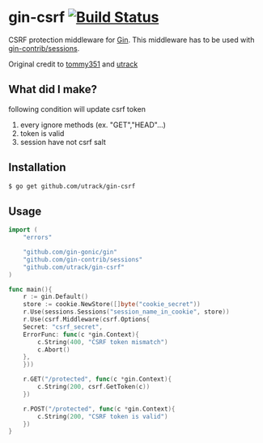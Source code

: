 # gin-csrf [![Build Status](https://travis-ci.org/utrack/gin-csrf.svg?branch=master)](https://travis-ci.org/utrack/gin-csrf)

CSRF protection middleware for [Gin]. This middleware has to be used with [gin-contrib/sessions](https://github.com/gin-contrib/sessions).

Original credit to [tommy351](https://github.com/tommy351/gin-csrf) and [utrack](https://github.com/utrack/gin-csrf)

## What did I make?
following condition will update csrf token
1. every ignore methods (ex. "GET","HEAD"...)
2. token is valid
3. session have not csrf salt

## Installation

``` bash
$ go get github.com/utrack/gin-csrf
```

## Usage

``` go
import (
    "errors"

    "github.com/gin-gonic/gin"
    "github.com/gin-contrib/sessions"
    "github.com/utrack/gin-csrf"
)

func main(){
    r := gin.Default()
    store := cookie.NewStore([]byte("cookie_secret"))
    r.Use(sessions.Sessions("session_name_in_cookie", store))
    r.Use(csrf.Middleware(csrf.Options{
	Secret: "csrf_secret",
	ErrorFunc: func(c *gin.Context){
		c.String(400, "CSRF token mismatch")
		c.Abort()
	},
    }))

    r.GET("/protected", func(c *gin.Context){
        c.String(200, csrf.GetToken(c))
    })

    r.POST("/protected", func(c *gin.Context){
        c.String(200, "CSRF token is valid")
    })
}
```

[Gin]: http://gin-gonic.github.io/gin/
[gin-sessions]: https://github.com/utrack/gin-sessions
